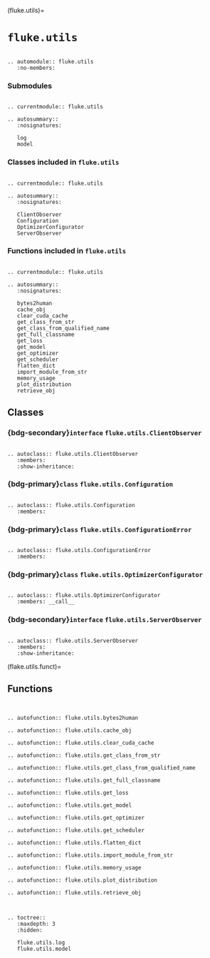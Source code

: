 (fluke.utils)=

# ``fluke.utils``

```{eval-rst}

.. automodule:: fluke.utils
   :no-members:

```


<h3>Submodules</h3>

```{eval-rst}

.. currentmodule:: fluke.utils

.. autosummary::
   :nosignatures:

   log
   model

```

<h3>

Classes included in ``fluke.utils``

</h3>

```{eval-rst}

.. currentmodule:: fluke.utils

.. autosummary:: 
   :nosignatures:

   ClientObserver
   Configuration
   OptimizerConfigurator
   ServerObserver

```

<h3>

Functions included in ``fluke.utils``

</h3>

```{eval-rst}

.. currentmodule:: fluke.utils

.. autosummary:: 
   :nosignatures:

   bytes2human
   cache_obj
   clear_cuda_cache
   get_class_from_str
   get_class_from_qualified_name
   get_full_classname
   get_loss
   get_model
   get_optimizer
   get_scheduler
   flatten_dict
   import_module_from_str
   memory_usage
   plot_distribution
   retrieve_obj

```

## Classes

<h3>

{bdg-secondary}`interface` ``fluke.utils.ClientObserver``

</h3>



```{eval-rst}

.. autoclass:: fluke.utils.ClientObserver
   :members:
   :show-inheritance:

```

<h3>

{bdg-primary}`class` ``fluke.utils.Configuration``

</h3>

```{eval-rst}

.. autoclass:: fluke.utils.Configuration
   :members:

```

<h3>

{bdg-primary}`class` ``fluke.utils.ConfigurationError``

</h3>

```{eval-rst}

.. autoclass:: fluke.utils.ConfigurationError
   :members:

```


<h3>

{bdg-primary}`class` ``fluke.utils.OptimizerConfigurator``

</h3>

```{eval-rst}

.. autoclass:: fluke.utils.OptimizerConfigurator
   :members: __call__

```

<h3>

{bdg-secondary}`interface` ``fluke.utils.ServerObserver``

</h3>


```{eval-rst}

.. autoclass:: fluke.utils.ServerObserver
   :members:
   :show-inheritance:

```

(flake.utils.funct)=

## Functions

```{eval-rst}


.. autofunction:: fluke.utils.bytes2human

.. autofunction:: fluke.utils.cache_obj

.. autofunction:: fluke.utils.clear_cuda_cache

.. autofunction:: fluke.utils.get_class_from_str

.. autofunction:: fluke.utils.get_class_from_qualified_name

.. autofunction:: fluke.utils.get_full_classname

.. autofunction:: fluke.utils.get_loss

.. autofunction:: fluke.utils.get_model

.. autofunction:: fluke.utils.get_optimizer

.. autofunction:: fluke.utils.get_scheduler

.. autofunction:: fluke.utils.flatten_dict

.. autofunction:: fluke.utils.import_module_from_str

.. autofunction:: fluke.utils.memory_usage

.. autofunction:: fluke.utils.plot_distribution

.. autofunction:: fluke.utils.retrieve_obj


```


```{eval-rst}

.. toctree::
   :maxdepth: 3
   :hidden:

   fluke.utils.log
   fluke.utils.model

```